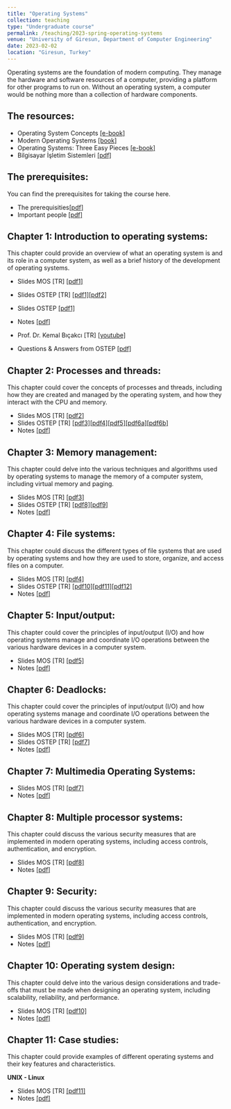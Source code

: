 ```yaml
---
title: "Operating Systems"
collection: teaching
type: "Undergraduate course"
permalink: /teaching/2023-spring-operating-systems
venue: "University of Giresun, Department of Computer Engineering"
date: 2023-02-02
location: "Giresun, Turkey"
---
```


Operating systems are the foundation of modern computing. They manage the hardware and software resources of a computer, providing a platform for other programs to run on. Without an operating system, a computer would be nothing more than a collection of hardware components.

The resources: 
-----

* Operating System Concepts <a href="https://www.os-book.com/OS10/index.html">[e-book]</a>
* Modern Operating Systems <a href="https://www.amazon.com/Modern-Operating-Systems-Andrew-Tanenbaum/dp/013359162X">[book]</a>
* Operating Systems: Three Easy Pieces <a href="https://pages.cs.wisc.edu/~remzi/OSTEP/">[e-book]</a>
* Bilgisayar İşletim Sistemleri <a href="http://sercankulcu.github.io/files/os/book_os_ali_saatci.pdf">[pdf]</a>

The prerequisites: 
-----
You can find the prerequisites for taking the course here.

* The prerequisities<a href="http://sercankulcu.github.io/files/os/0_The_prerequisites.pdf">[pdf]</a>
* Important people <a href="http://sercankulcu.github.io/files/os/0_Important_people.pdf">[pdf]</a>

Chapter 1: Introduction to operating systems: 
-----
This chapter could provide an overview of what an operating system is and its role in a computer system, as well as a brief history of the development of operating systems.

* Slides MOS [TR] <a href="http://sercankulcu.github.io/files/os/slides_mos_tr/Bolum_01_Giris.pdf">[pdf1]</a>
* Slides OSTEP [TR] <a href="http://sercankulcu.github.io/files/os/slides_ostep_tr/ders1.pdf">[pdf1]</a><a href="http://sercankulcu.github.io/files/os/slides_ostep_tr/ders2.pdf">[pdf2]</a>
* Slides OSTEP <a href="http://sercankulcu.github.io/files/os/slides_ostep_tr/ders1.pdf">[pdf1]</a>
* Notes <a href="http://sercankulcu.github.io/files/os/1_Introduction.pdf">[pdf]</a>
* Prof. Dr. Kemal Bıçakcı [TR] <a href="https://www.youtube.com/watch?v=sqtkwd09KXs">[youtube]</a>

* Questions & Answers from OSTEP <a href="http://sercankulcu.github.io/files/os/1_QA_from_OSTEP.pdf">[pdf]</a>

Chapter 2: Processes and threads: 
-----
This chapter could cover the concepts of processes and threads, including how they are created and managed by the operating system, and how they interact with the CPU and memory.

* Slides MOS [TR] <a href="http://sercankulcu.github.io/files/os/slides_mos_tr/Bolum_02_Surecler_Is_Parcaciklari.pdf">[pdf2]</a>
* Slides OSTEP [TR] <a href="http://sercankulcu.github.io/files/os/slides_ostep_tr/ders3.pdf">[pdf3]</a><a href="http://sercankulcu.github.io/files/os/slides_ostep_tr/ders4.pdf">[pdf4]</a><a href="http://sercankulcu.github.io/files/os/slides_ostep_tr/ders5.pdf">[pdf5]</a><a href="http://sercankulcu.github.io/files/os/slides_ostep_tr/ders6a.pdf">[pdf6a]</a><a href="http://sercankulcu.github.io/files/os/slides_ostep_tr/ders6b.pdf">[pdf6b]</a>
* Notes <a href="http://sercankulcu.github.io/files/os/2_Processes.pdf">[pdf]</a>

Chapter 3: Memory management: 
-----
This chapter could delve into the various techniques and algorithms used by operating systems to manage the memory of a computer system, including virtual memory and paging.

* Slides MOS [TR] <a href="http://sercankulcu.github.io/files/os/slides_mos_tr/Bolum_03_Bellek_Yonetimi.pdf">[pdf3]</a>
* Slides OSTEP [TR] <a href="http://sercankulcu.github.io/files/os/slides_ostep_tr/ders8.pdf">[pdf8]</a><a href="http://sercankulcu.github.io/files/os/slides_ostep_tr/ders9.pdf">[pdf9]</a>
* Notes <a href="http://sercankulcu.github.io/files/os/3_Memory.pdf">[pdf]</a>

Chapter 4: File systems: 
-----

This chapter could discuss the different types of file systems that are used by operating systems and how they are used to store, organize, and access files on a computer.

* Slides MOS [TR] <a href="http://sercankulcu.github.io/files/os/slides_mos_tr/Bolum_04_Dosya_Sistemi.pdf">[pdf4]</a>
* Slides OSTEP [TR] <a href="http://sercankulcu.github.io/files/os/slides_ostep_tr/ders10.pdf">[pdf10]</a><a href="http://sercankulcu.github.io/files/os/slides_ostep_tr/ders11.pdf">[pdf11]</a><a href="http://sercankulcu.github.io/files/os/slides_ostep_tr/ders12.pdf">[pdf12]</a>
* Notes <a href="http://sercankulcu.github.io/files/os/4_File.pdf">[pdf]</a>

Chapter 5: Input/output: 
-----
This chapter could cover the principles of input/output (I/O) and how operating systems manage and coordinate I/O operations between the various hardware devices in a computer system.

* Slides MOS [TR] <a href="http://sercankulcu.github.io/files/os/slides_mos_tr/Bolum_05_Giris_Cikis.pdf">[pdf5]</a>
* Notes <a href="http://sercankulcu.github.io/files/os/5_Input.pdf">[pdf]</a>

Chapter 6: Deadlocks: 
-----
This chapter could cover the principles of input/output (I/O) and how operating systems manage and coordinate I/O operations between the various hardware devices in a computer system.

* Slides MOS [TR] <a href="http://sercankulcu.github.io/files/os/slides_mos_tr/Bolum_06_Kilitlenme.pdf">[pdf6]</a>
* Slides OSTEP [TR] <a href="http://sercankulcu.github.io/files/os/slides_ostep_tr/ders7.pdf">[pdf7]</a>
* Notes <a href="http://sercankulcu.github.io/files/os/6_Deadlocks.pdf">[pdf]</a>

Chapter 7: Multimedia Operating Systems: 
-----

* Slides MOS [TR] <a href="http://sercankulcu.github.io/files/os/slides_mos_tr/Bolum_07_Coklu_Ortam_Isletim_Sistemi.pdf">[pdf7]</a>
* Notes <a href="http://sercankulcu.github.io/files/os/7_Virtualization.pdf">[pdf]</a>

Chapter 8: Multiple processor systems: 
-----
This chapter could discuss the various security measures that are implemented in modern operating systems, including access controls, authentication, and encryption.

* Slides MOS [TR] <a href="http://sercankulcu.github.io/files/os/slides_mos_tr/Bolum_08_Cok_Islemcili_Sistemler.pdf">[pdf8]</a>
* Notes <a href="http://sercankulcu.github.io/files/os/8_Multiple_Processor.pdf">[pdf]</a>

Chapter 9: Security: 
-----
This chapter could discuss the various security measures that are implemented in modern operating systems, including access controls, authentication, and encryption.

* Slides MOS [TR] <a href="http://sercankulcu.github.io/files/os/slides_mos_tr/Bolum_09_Guvenlik.pdf">[pdf9]</a>
* Notes <a href="http://sercankulcu.github.io/files/os/9_Security.pdf">[pdf]</a>

Chapter 10: Operating system design: 
-----
This chapter could delve into the various design considerations and trade-offs that must be made when designing an operating system, including scalability, reliability, and performance.

* Slides MOS [TR] <a href="http://sercankulcu.github.io/files/os/slides_mos_tr/Bolum_10_Isletim_Sistemi_Tasarimi.pdf">[pdf10]</a>
* Notes <a href="http://sercankulcu.github.io/files/os/10_Design.pdf">[pdf]</a>

Chapter 11: Case studies:
-----
This chapter could provide examples of different operating systems and their key features and characteristics.

<b>UNIX - Linux</b>
* Slides MOS [TR] <a href="http://sercankulcu.github.io/files/os/slides_mos_tr/Bolum_11_Linux.pdf">[pdf11]</a>
* Notes <a href="http://sercankulcu.github.io/files/os/12_Case.pdf">[pdf]</a>
